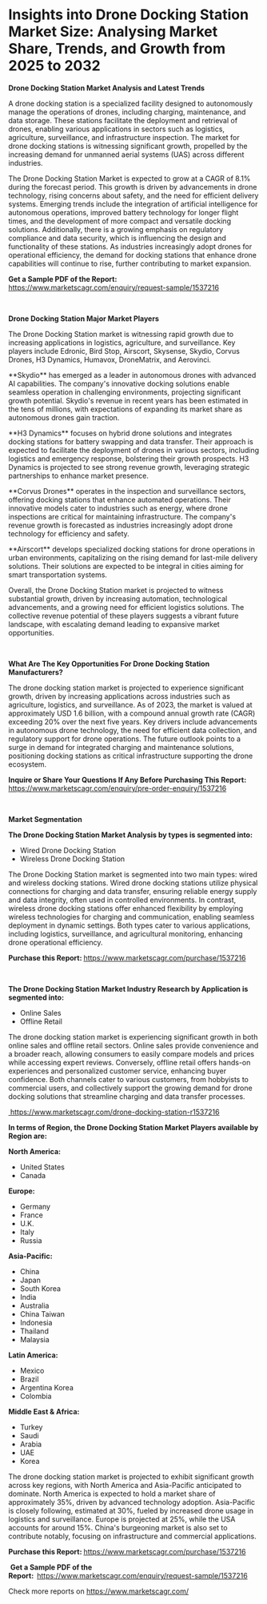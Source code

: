 <p><h1>Insights into Drone Docking Station Market Size: Analysing Market Share, Trends, and Growth from 2025 to 2032</h1></p><p><strong>Drone Docking Station Market Analysis and Latest Trends</strong></p>
<p><p>A drone docking station is a specialized facility designed to autonomously manage the operations of drones, including charging, maintenance, and data storage. These stations facilitate the deployment and retrieval of drones, enabling various applications in sectors such as logistics, agriculture, surveillance, and infrastructure inspection. The market for drone docking stations is witnessing significant growth, propelled by the increasing demand for unmanned aerial systems (UAS) across different industries.</p><p>The Drone Docking Station Market is expected to grow at a CAGR of 8.1% during the forecast period. This growth is driven by advancements in drone technology, rising concerns about safety, and the need for efficient delivery systems. Emerging trends include the integration of artificial intelligence for autonomous operations, improved battery technology for longer flight times, and the development of more compact and versatile docking solutions. Additionally, there is a growing emphasis on regulatory compliance and data security, which is influencing the design and functionality of these stations. As industries increasingly adopt drones for operational efficiency, the demand for docking stations that enhance drone capabilities will continue to rise, further contributing to market expansion.</p></p>
<p><strong>Get a Sample PDF of the Report:&nbsp;</strong> <a href="https://www.marketscagr.com/enquiry/request-sample/1537216?utm_campaign=2635&utm_medium=2&utm_source=Github&utm_content=ia&utm_term=11042025&utm_id=drone-docking-station">https://www.marketscagr.com/enquiry/request-sample/1537216</a></p>
<p>&nbsp;</p>
<p><strong>Drone Docking Station Major Market Players</strong></p>
<p><p>The Drone Docking Station market is witnessing rapid growth due to increasing applications in logistics, agriculture, and surveillance. Key players include Edronic, Bird Stop, Airscort, Skysense, Skydio, Corvus Drones, H3 Dynamics, Humavox, DroneMatrix, and Aerovinci.</p><p>**Skydio** has emerged as a leader in autonomous drones with advanced AI capabilities. The company's innovative docking solutions enable seamless operation in challenging environments, projecting significant growth potential. Skydio's revenue in recent years has been estimated in the tens of millions, with expectations of expanding its market share as autonomous drones gain traction.</p><p>**H3 Dynamics** focuses on hybrid drone solutions and integrates docking stations for battery swapping and data transfer. Their approach is expected to facilitate the deployment of drones in various sectors, including logistics and emergency response, bolstering their growth prospects. H3 Dynamics is projected to see strong revenue growth, leveraging strategic partnerships to enhance market presence.</p><p>**Corvus Drones** operates in the inspection and surveillance sectors, offering docking stations that enhance automated operations. Their innovative models cater to industries such as energy, where drone inspections are critical for maintaining infrastructure. The company's revenue growth is forecasted as industries increasingly adopt drone technology for efficiency and safety.</p><p>**Airscort** develops specialized docking stations for drone operations in urban environments, capitalizing on the rising demand for last-mile delivery solutions. Their solutions are expected to be integral in cities aiming for smart transportation systems.</p><p>Overall, the Drone Docking Station market is projected to witness substantial growth, driven by increasing automation, technological advancements, and a growing need for efficient logistics solutions. The collective revenue potential of these players suggests a vibrant future landscape, with escalating demand leading to expansive market opportunities.</p></p>
<p>&nbsp;</p>
<p><strong>What Are The Key Opportunities For Drone Docking Station Manufacturers?</strong></p>
<p><p>The drone docking station market is projected to experience significant growth, driven by increasing applications across industries such as agriculture, logistics, and surveillance. As of 2023, the market is valued at approximately USD 1.6 billion, with a compound annual growth rate (CAGR) exceeding 20% over the next five years. Key drivers include advancements in autonomous drone technology, the need for efficient data collection, and regulatory support for drone operations. The future outlook points to a surge in demand for integrated charging and maintenance solutions, positioning docking stations as critical infrastructure supporting the drone ecosystem.</p></p>
<p><strong>Inquire or Share Your Questions If Any Before Purchasing This Report:</strong> <a href="https://www.marketscagr.com/enquiry/pre-order-enquiry/1537216?utm_campaign=2635&utm_medium=2&utm_source=Github&utm_content=ia&utm_term=11042025&utm_id=drone-docking-station">https://www.marketscagr.com/enquiry/pre-order-enquiry/1537216</a></p>
<p>&nbsp;</p>
<p><strong>Market Segmentation</strong></p>
<p><strong>The Drone Docking Station Market Analysis by types is segmented into:</strong></p>
<p><ul><li>Wired Drone Docking Station</li><li>Wireless Drone Docking Station</li></ul></p>
<p><p>The Drone Docking Station market is segmented into two main types: wired and wireless docking stations. Wired drone docking stations utilize physical connections for charging and data transfer, ensuring reliable energy supply and data integrity, often used in controlled environments. In contrast, wireless drone docking stations offer enhanced flexibility by employing wireless technologies for charging and communication, enabling seamless deployment in dynamic settings. Both types cater to various applications, including logistics, surveillance, and agricultural monitoring, enhancing drone operational efficiency.</p></p>
<p><strong>Purchase this Report:&nbsp;</strong><a href="https://www.marketscagr.com/purchase/1537216?utm_campaign=2635&utm_medium=2&utm_source=Github&utm_content=ia&utm_term=11042025&utm_id=drone-docking-station">https://www.marketscagr.com/purchase/1537216</a></p>
<p>&nbsp;</p>
<p><strong>The Drone Docking Station Market Industry Research by Application is segmented into:</strong></p>
<p><ul><li>Online Sales</li><li>Offline Retail</li></ul></p>
<p><p>The drone docking station market is experiencing significant growth in both online sales and offline retail sectors. Online sales provide convenience and a broader reach, allowing consumers to easily compare models and prices while accessing expert reviews. Conversely, offline retail offers hands-on experiences and personalized customer service, enhancing buyer confidence. Both channels cater to various customers, from hobbyists to commercial users, and collectively support the growing demand for drone docking solutions that streamline charging and data transfer processes.</p></p>
<p><a href="https://www.marketscagr.com/drone-docking-station-r1537216?utm_campaign=2635&utm_medium=2&utm_source=Github&utm_content=ia&utm_term=11042025&utm_id=drone-docking-station">&nbsp;https://www.marketscagr.com/drone-docking-station-r1537216</a></p>
<p><strong>In terms of Region, the Drone Docking Station Market Players available by Region are:</strong></p>
<p>
    <p> <strong> North America: </strong>
        <ul>
            <li>United States</li>
            <li>Canada</li>
        </ul>
        </p> 
    <p> <strong> Europe: </strong>
        <ul>
            <li>Germany</li>
            <li>France</li>
            <li>U.K.</li>
            <li>Italy</li>
            <li>Russia</li>
        </ul>
        </p> 
    <p> <strong> Asia-Pacific: </strong>
        <ul>
            <li>China</li>
            <li>Japan</li>
            <li>South Korea</li>
            <li>India</li>
            <li>Australia</li>
            <li>China Taiwan</li>
            <li>Indonesia</li>
            <li>Thailand</li>
            <li>Malaysia</li>
        </ul>
        </p> 
    <p> <strong> Latin America: </strong>
        <ul>
            <li>Mexico</li>
            <li>Brazil</li>
            <li>Argentina Korea</li>
            <li>Colombia</li>
        </ul>
        </p> 
    <p> <strong> Middle East & Africa: </strong>
        <ul>
            <li>Turkey</li>
            <li>Saudi</li>
            <li>Arabia</li>
            <li>UAE</li>
            <li>Korea</li>
        </ul>
    </p>
    </p>
<p><p>The drone docking station market is projected to exhibit significant growth across key regions, with North America and Asia-Pacific anticipated to dominate. North America is expected to hold a market share of approximately 35%, driven by advanced technology adoption. Asia-Pacific is closely following, estimated at 30%, fueled by increased drone usage in logistics and surveillance. Europe is projected at 25%, while the USA accounts for around 15%. China's burgeoning market is also set to contribute notably, focusing on infrastructure and commercial applications.</p></p>
<p><strong>Purchase this Report: </strong><a href="https://www.marketscagr.com/purchase/1537216?utm_campaign=2635&utm_medium=2&utm_source=Github&utm_content=ia&utm_term=11042025&utm_id=drone-docking-station">https://www.marketscagr.com/purchase/1537216</a></p>
<p>&nbsp;<strong>Get a Sample PDF of the Report:&nbsp;&nbsp;</strong><a href="https://www.marketscagr.com/enquiry/request-sample/1537216?utm_campaign=2635&utm_medium=2&utm_source=Github&utm_content=ia&utm_term=11042025&utm_id=drone-docking-station">https://www.marketscagr.com/enquiry/request-sample/1537216</a></p>
<p><strong></strong></p>
<p>Check more reports on <a href="https://www.marketscagr.com/?utm_campaign=2635&utm_medium=2&utm_source=Github&utm_content=ia&utm_term=11042025&utm_id=drone-docking-station">https://www.marketscagr.com/</a></p>